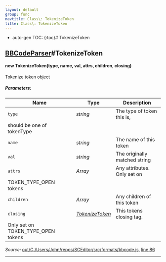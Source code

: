 ```yaml
---
layout: default
group: func
navtitle: Class\: TokenizeToken
title: Class\: TokenizeToken
---
```

* auto-gen TOC:
{:toc}# TokenizeToken

## [BBCodeParser](BBCodeParser.md)#TokenizeToken

#### new TokenizeToken(type, name, val, attrs, children, closing)

Tokenize token object

##### Parameters:

|Name|Type|Description|
|----|----|-----------|
|`type`|*string*|The type of token this is,
                      should be one of tokenType|
|`name`|*string*|The name of this token|
|`val`|*string*|The originally matched string|
|`attrs`|*Array*|Any attributes. Only set on
                      TOKEN_TYPE_OPEN tokens|
|`children`|*Array*|Any children of this token|
|`closing`|*[TokenizeToken](TokenizeToken.md)*|This tokens closing tag.
                                Only set on TOKEN_TYPE_OPEN tokens|

*Source:*
[out/C:/Users/John/repos/SCEditor/src/formats/bbcode.js](out/C:/Users/John/repos/SCEditor/src/formats/bbcode.js), [line 86](out/C:/Users/John/repos/SCEditor/src/formats/bbcode.js#L86)

---------------